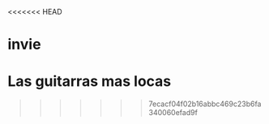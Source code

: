 <<<<<<< HEAD
# invie
Las guitarras mas locas
=======
>>>>>>> 7ecacf04f02b16abbc469c23b6fa340060efad9f
